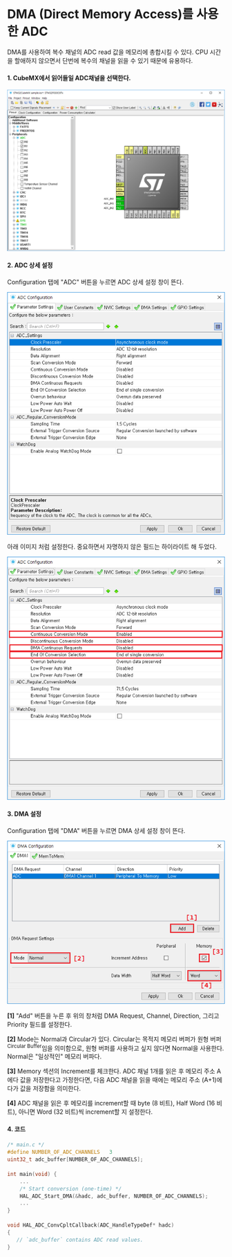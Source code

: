 # DMA (Direct Memory Access)를 사용한 ADC
DMA를 사용하여 복수 채널의 ADC read 값을 메모리에 총합시킬 수 있다. CPU 시간을 할애하지 않으면서 단번에 복수의 채널을
읽을 수 있기 때문에 유용하다.

#### 1. CubeMX에서 읽어들일 ADC채널을 선택한다.

![](images/adc-dma-010.PNG)

#### 2. ADC 상세 설정
Configuration 탭에 "ADC" 버튼을 누르면 ADC 상세 설정 창이 뜬다.

![](images/adc-dma-020.PNG)

아래 이미지 처럼 설정한다. 중요하면서 자명하지 않은 필드는 하이라이트 해 두었다.

![](images/adc-dma-030.png)

#### 3. DMA 설정
Configuration 탭에 "DMA" 버튼을 누르면 DMA 상세 설정 창이 뜬다.

![](images/adc-dma-040.png)

**[1]** "Add" 버튼을 누른 후 위의 창처럼 DMA Request, Channel, Direction, 그리고 Priority 필드를 설정한다.

**[2]** Mode는 Normal과 Circular가 있다. Circular는 목적지 메모리 버퍼가 원형 버퍼<sup>Circular Buffer</sup>임을
의미함으로, 원형 버퍼를 사용하고 싶지 않다면 Normal을 사용한다. Normal은 "일상적인" 메모리 버파다.

**[3]** Memory 섹션의 Increment를 체크한다. ADC 채널 1개를 읽은 후 메모리 주소 A에다 값을 저장한다고 가정한다면,
다음 ADC 채널을 읽을 때에는 메모리 주소 (A+1)에다가 값을 저장함을 의미한다.

**[4]** ADC 채널을 읽은 후 메모리를 increment할 때 byte (8 비트), Half Word (16 비트), 아니면 Word (32 비트)씩
increment할 지 설정한다.

#### 4. 코드
```c
/* main.c */
#define NUMBER_OF_ADC_CHANNELS   3
uint32_t adc_buffer[NUMBER_OF_ADC_CHANNELS];

int main(void) {
    ...
    /* Start conversion (one-time) */
    HAL_ADC_Start_DMA(&hadc, adc_buffer, NUMBER_OF_ADC_CHANNELS);
    ...
}

void HAL_ADC_ConvCpltCallback(ADC_HandleTypeDef* hadc)
{
   // `adc_buffer` contains ADC read values.
}
````
